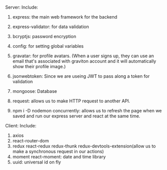 Server:
Include:

1. express: the main web framework for the backend
2. express-validator: for data validation
3. bcryptjs: password encryption
4. config: for setting global variables
5. gravatar: for profile avatars. (When a user signs up, they can use an email that's associated with graviton account and it will automatically show their profile image.)
6. jsonwebtoken: Since we are useing JWT to pass along a token for validation
7. mongoose: Database
8. request: allows us to make HTTP request to another API.

9. npm i -D nodemon concurrently: allows us to refresh the page when we saved and run our express server and react at the same time.

Client:
Include:

1. axios
2. react-router-dom
3. redux react-redux redux-thunk redux-devtools-extension(allow us to make a synchronous request in our actions)
4. moment react-moment: date and time library
5. uuid: universal id on fly
